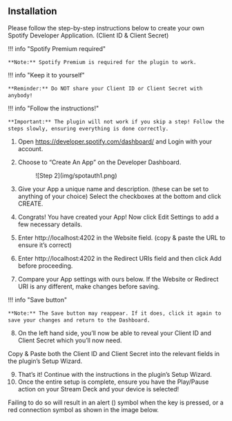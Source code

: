 ## Installation
Please follow the step-by-step instructions below to create your own Spotify Developer Application. (Client ID & Client Secret)

!!! info "Spotify Premium required"

    **Note:** Spotify Premium is required for the plugin to work.

!!! info "Keep it to yourself"

    **Reminder:** Do NOT share your Client ID or Client Secret with anybody!

!!! info "Follow the instructions!"

    **Important:** The plugin will not work if you skip a step! Follow the steps slowly, ensuring everything is done correctly.

1. Open https://developer.spotify.com/dashboard/ and Login with your account.
2. Choose to “Create An App” on the Developer Dashboard.
    <figure markdown>
    ![Step 2](img/spotauth1.png)
    </figure>
3. Give your App a unique name and description. (these can be set to anything of your choice)
Select the checkboxes at the bottom and click CREATE.


4. Congrats! You have created your App! Now click Edit Settings to add a few necessary details.


5. Enter http://localhost:4202 in the Website field. (copy & paste the URL to ensure it’s correct)

6. Enter http://localhost:4202 in the Redirect URIs field and then click Add before proceeding.


7. Compare your App settings with ours below. If the Website or Redirect URI is any different, make changes before saving.

!!! info "Save button"

    **Note:** The Save button may reappear. If it does, click it again to save your changes and return to the Dashboard.

8. On the left hand side, you’ll now be able to reveal your Client ID and Client Secret which you’ll now need.


Copy & Paste both the Client ID and Client Secret into the relevant fields in the plugin’s Setup Wizard.

9. That’s it! Continue with the instructions in the plugin’s Setup Wizard.
10. Once the entire setup is complete, ensure you have the Play/Pause action on your Stream Deck and your device is selected!

Failing to do so will result in an alert () symbol when the key is pressed, or a red connection symbol as shown in the image below.